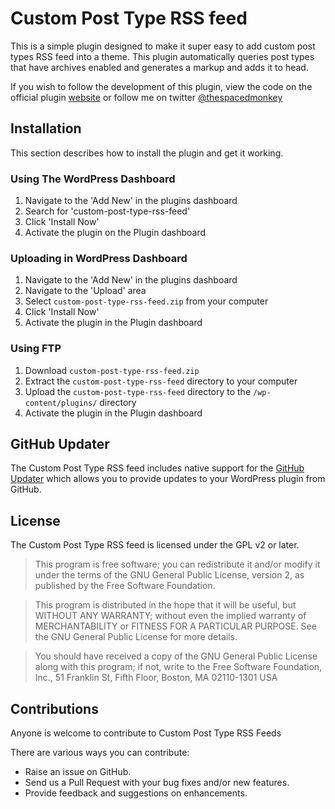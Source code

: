 # Custom Post Type RSS feed 

This is a simple plugin designed to make it super easy to add custom post types RSS feed into a theme. This plugin automatically queries post types that have archives enabled and generates a markup and adds it to head.

If you wish to follow the development of this plugin, view the code on the official plugin [website](http://www.jonathandavidharris.co.uk/scripts/custom-post-type-rss-feeds/ "website") or follow me on twitter [@thespacedmonkey](https://twitter.com/thespacedmonkey)


## Installation

This section describes how to install the plugin and get it working.


### Using The WordPress Dashboard 

1. Navigate to the 'Add New' in the plugins dashboard
2. Search for 'custom-post-type-rss-feed'
3. Click 'Install Now'
4. Activate the plugin on the Plugin dashboard

### Uploading in WordPress Dashboard

1. Navigate to the 'Add New' in the plugins dashboard
2. Navigate to the 'Upload' area
3. Select `custom-post-type-rss-feed.zip` from your computer
4. Click 'Install Now'
5. Activate the plugin in the Plugin dashboard

### Using FTP 
1. Download `custom-post-type-rss-feed.zip`
2. Extract the `custom-post-type-rss-feed` directory to your computer
3. Upload the `custom-post-type-rss-feed` directory to the `/wp-content/plugins/` directory
4. Activate the plugin in the Plugin dashboard


## GitHub Updater

The Custom Post Type RSS feed includes native support for the [GitHub Updater](https://github.com/afragen/github-updater) which allows you to provide updates to your WordPress plugin from GitHub.

## License

The Custom Post Type RSS feed is licensed under the GPL v2 or later.

> This program is free software; you can redistribute it and/or modify
it under the terms of the GNU General Public License, version 2, as
published by the Free Software Foundation.

> This program is distributed in the hope that it will be useful,
but WITHOUT ANY WARRANTY; without even the implied warranty of
MERCHANTABILITY or FITNESS FOR A PARTICULAR PURPOSE.  See the
GNU General Public License for more details.

> You should have received a copy of the GNU General Public License
along with this program; if not, write to the Free Software
Foundation, Inc., 51 Franklin St, Fifth Floor, Boston, MA  02110-1301  USA


## Contributions

Anyone is welcome to contribute to Custom Post Type RSS Feeds

There are various ways you can contribute:

* Raise an issue on GitHub.
* Send us a Pull Request with your bug fixes and/or new features.
* Provide feedback and suggestions on enhancements.
